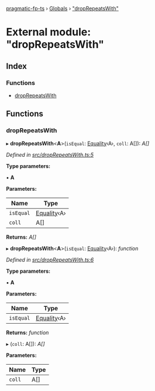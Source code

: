 [pragmatic-fp-ts](../README.md) › [Globals](../globals.md) › ["dropRepeatsWith"](_droprepeatswith_.md)

# External module: "dropRepeatsWith"

## Index

### Functions

* [dropRepeatsWith](_droprepeatswith_.md#droprepeatswith)

## Functions

###  dropRepeatsWith

▸ **dropRepeatsWith**<**A**>(`isEqual`: [Equality](_types_.md#equality)‹A›, `coll`: A[]): *A[]*

*Defined in [src/dropRepeatsWith.ts:5](https://github.com/hermann-p/pragmatic-fp-ts/blob/44257be/src/dropRepeatsWith.ts#L5)*

**Type parameters:**

▪ **A**

**Parameters:**

Name | Type |
------ | ------ |
`isEqual` | [Equality](_types_.md#equality)‹A› |
`coll` | A[] |

**Returns:** *A[]*

▸ **dropRepeatsWith**<**A**>(`isEqual`: [Equality](_types_.md#equality)‹A›): *function*

*Defined in [src/dropRepeatsWith.ts:6](https://github.com/hermann-p/pragmatic-fp-ts/blob/44257be/src/dropRepeatsWith.ts#L6)*

**Type parameters:**

▪ **A**

**Parameters:**

Name | Type |
------ | ------ |
`isEqual` | [Equality](_types_.md#equality)‹A› |

**Returns:** *function*

▸ (`coll`: A[]): *A[]*

**Parameters:**

Name | Type |
------ | ------ |
`coll` | A[] |

